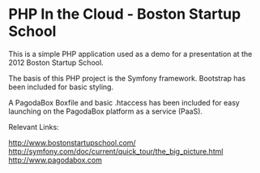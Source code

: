 PHP In the Cloud - Boston Startup School
========================

This is a simple PHP application used as a demo for a presentation at the 2012 Boston Startup School.

The basis of this PHP project is the Symfony framework.  Bootstrap has been included for basic styling.

A PagodaBox Boxfile and basic .htaccess has been included for easy launching on the PagodaBox platform as a service (PaaS).

Relevant Links:

http://www.bostonstartupschool.com/
http://symfony.com/doc/current/quick_tour/the_big_picture.html
http://www.pagodabox.com
